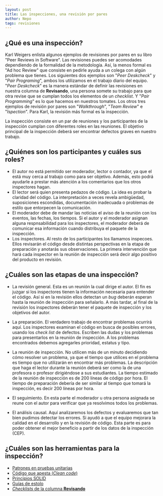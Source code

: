 ```yaml
---
layout: post
title: Las inspecciones, una revisión por pares
author: Nepo
tags: revisiones
---
```


## ¿Qué es una inspección?
Karl Weigers enlista algunos ejemplos de revisiones por pares en su libro "Peer Reviews in
Software". Las revisiones puedes ser acomodades dependiendo de la formalidad de la metodología. Así,
la menos formal es "Ad hoc Review" que consiste en pedirle ayuda a un colega con algún problema que
tienes. Los siguientes dos ejemplos son "_Peer Deskcheck_" y "_Pair Programing_", ambos los
utilizamos en el trabajo diario del equipo. "_Peer Deskcheck_" es la manera estándar de definir las
revisiones en nuestra columna de **Revisando**, una persona somete su trabajo para que otra revise
que se cumplan todos los elementos de un _checklist_. Y "_Pair Programming_" es lo que hacemos en
nuestros tomates. Los otros tres ejemplos de revisión por pares son "_Walkthrough_", "_Team Review_"
e "_Ispection_". Para Karl, la revisión más formal es la inspección.

La inspección consiste en un par de reuniones y los participantes de la inspección cumplan con
diferentes roles en las reuniones. El objetivo principal de la inspección deberá ser encontrar
defectos graves en nuestro trabajo. 

## ¿Quiénes son los participantes y cuáles sus roles?
- El autor no está permitido ser moderador, lector o contador, ya que el está muy cerca al trabajo 
como para ser objetivo. Además, esto podrá ayudarle a prestar más atención a los comentarios que los
otros inspectores hagan. 
- El lector será quien presenta pedazos de código. La idea es probar la claridad del código. La
  interpretación a veces revela ambigüedad, suposiciones escondidas, documentación inadecuada o
  problemas de estilo que entorpecen la comunicación.
- El moderador debe de mandar las noticias el aviso de la reunión con los eventos, las fechas, los
tiempos. Si el autor y el moderador asignan alguna respnsabilidad para los inspectores, el moderador
deberá de comunicar esa información cuando distribuya el paquete de la inspección.
- Los inspectores. Al resto de los participantes los llamamos inspecoes. Ellos revisarán el código
  desde distintas perspectivas en la etapa de preparación y anotarás sus observaciones. La primera
  intervención que hará cada inspector en la reunión de inspección será decir algo positivo del
  producto en revisión. 

## ¿Cuáles son las etapas de una inspección?
- La revisión general. Esta es un reunión la cual dirige el autor. El fin es juzgar si los
  inspectores tienen la información necesaria para entender el código. Así si en la revisión ellos
  detectan un _bug_ deberán esperan hasta la reunión de inspección para señalarlo. A más tardar, al
  final de la revisión los inspectores deberán tener el paquete de inspección y los objetivos del 
  autor.

- La preparación. El verdadero trabajo de encontrar problemas ocurrirá aquí. Los inspectores 
examinan el código en busca de posibles errores, usando los _check list_ de defectos. Escriben las
dudas y los problemas para presentarlos en la reunión de inspección. A los problemas encontrados 
debemos agregarles prioridad, estatus y tipo.

- La reunión de inspección. No utilicen más de un minuto decidiendo cómo resolver un problema, ya
  que el tiempo que utilices en el problema es tiempo que no utilizarán en encontrar más problemas.
  La descripción que haga el lector durante la reunión deberá ser como la de una profesora o
  profesor dirigiéndose a sus estudiantes. La tiempo estimado de la reunión de inspección es de 200
  líneas de código por hora. El tiempo de preparación debería de ser similar al tiempo que tomará la
  inspección, es decir 200 líneas por hora.

- El seguimiento. En esta parte el moderador u otra persona asignada se reune con el autor para
  verificar que ya resolvimos todos los problemas. 

- El análisis causal. Aquí analizaremos los defectos y evaluaremos que tan bien pudimos detectar los
  errores. Si ayudó a que el equipo mejorara la calidad en el desarrollo y en la revisión de código.
  Esta parte es para poder obtener el mejor beneficio a partir de los datos de la inspección (CEP).

## ¿Cuáles son las herramientas para la inspección?
- [Patrones en pruebas
  unitarias](https://medium.com/swlh/3-patterns-for-reducing-duplication-in-your-unit-tests-7d693c6bfbd2)
- [Código que apesta (_Clean
  code_)](https://learning.oreilly.com/library/view/clean-code-a/9780136083238/chapter17.html#ch17)
- [Principios SOLID](http://butunclebob.com/ArticleS.UncleBob.PrinciplesOfOod?)
- [Guías de estolo](https://islasgeci.github.io/guia_de_estilo/)
- [_Checklists_ de la columna **Revisando**](https://github.com/IslasGECI/manual#checklists-del-kanban)
